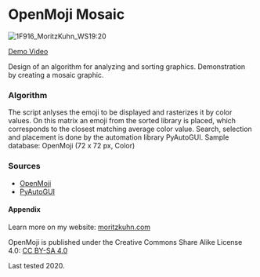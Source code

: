 # OpenMoji Mosaic

![1F916_MoritzKuhn_WS19:20](https://github.com/rgba1111/openmoji-mosaic/assets/103372269/24edd64f-d6fd-4425-be1a-d1334e5b99bc)

[Demo Video](https://vimeo.com/452873113)

Design of an algorithm for analyzing and sorting graphics.
Demonstration by creating a mosaic graphic.

### Algorithm
The script anlyses the emoji to be displayed and rasterizes it by color values. On this matrix an emoji from the sorted library is placed, which corresponds to the closest matching average color value. Search, selection and placement is done by the automation library PyAutoGUI.
Sample database: OpenMoji (72 x 72 px, Color)

### Sources
* [OpenMoji](https://openmoji.org/)
* [PyAutoGUI](https://pyautogui.readthedocs.io/en/latest/)

#### Appendix
Learn more on my website: [moritzkuhn.com](https://moritzkuhn.com/projects/OpenMoji-py)

OpenMoji is published under the Creative Commons Share Alike License 4.0: [CC BY-SA 4.0](https://creativecommons.org/licenses/by-sa/4.0/#)

Last tested 2020.
